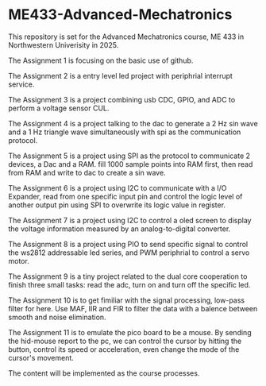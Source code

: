 # ME433-Advanced-Mechatronics
This repository is set for the Advanced Mechatronics course, ME 433 in Northwestern Univerisity in 2025.

The Assignment 1 is focusing on the basic use of github.

The Assignment 2 is a entry level led project with periphrial interrupt service.

The Assignment 3 is a project combining usb CDC, GPIO, and ADC to perform a voltage sensor CUL.

The Assignment 4 is a project talking to the dac to generate a 2 Hz sin wave and a 1 Hz triangle wave simultaneously with spi as the communication protocol.

The Assignment 5 is a project using SPI as the protocol to communicate 2 devices, a Dac and a RAM. fill 1000 sample points into RAM first, then read from RAM and write to dac to create a sin wave.

The Assignment 6 is a project using I2C to communicate with a I/O Expander, read from one specific input pin and control the logic level of another output pin using SPI to overwrite its logic value in register.

The Assignment 7 is a project using I2C to control a oled screen to display the voltage information measured by an analog-to-digital converter.

The Assignment 8 is a project using PIO to send specific signal to control the ws2812 addressable led series, and PWM periphrial to control a servo motor.

The Assignment 9 is a tiny project related to the dual core cooperation to finish three small tasks: read the adc, turn on and turn off the specific led.

The Assignment 10 is to get fimiliar with the signal processing, low-pass filter for here. Use MAF, IIR and FIR to filter the data with a balence between smooth and noise elimination.

The Assignment 11 is to emulate the pico board to be a mouse. By sending the hid-mouse report to the pc, we can control the cursor by hitting the button, control its speed or acceleration, even change the mode of the cursor's movement.

The content will be implemented as the course processes.
